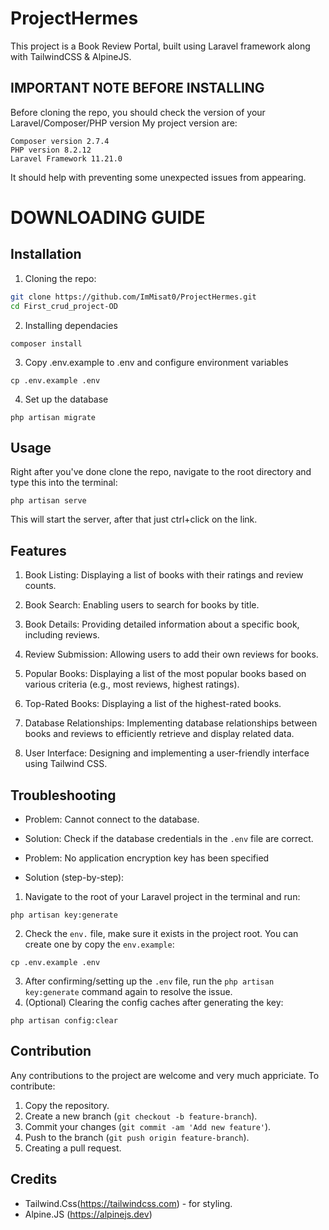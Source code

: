 # ProjectHermes
This project is a Book Review Portal, built using Laravel framework along with TailwindCSS & AlpineJS.

## **IMPORTANT NOTE BEFORE INSTALLING** 
Before cloning the repo, you should check the version of your Laravel/Composer/PHP version
My project version are:
```
Composer version 2.7.4 
PHP version 8.2.12
Laravel Framework 11.21.0
```
It should help with preventing some unexpected issues from appearing. 

# DOWNLOADING GUIDE
## Installation 
1. Cloning the repo:
```bash
git clone https://github.com/ImMisat0/ProjectHermes.git
cd First_crud_project-OD
```
2. Installing dependacies 
```
composer install
```

3. Copy .env.example to .env and configure environment variables
```
cp .env.example .env
```

4. Set up the database
```
php artisan migrate
```

## Usage
Right after you've done clone the repo, navigate to the root directory and type this into the terminal:
```
php artisan serve
``` 
This will start the server, after that just ctrl+click on the link.

## Features
1. Book Listing: Displaying a list of books with their ratings and review counts.

2. Book Search: Enabling users to search for books by title.

3. Book Details: Providing detailed information about a specific book, including reviews.

4. Review Submission: Allowing users to add their own reviews for books.

5. Popular Books: Displaying a list of the most popular books based on various criteria (e.g., most reviews, highest ratings).

6. Top-Rated Books: Displaying a list of the highest-rated books.

7. Database Relationships: Implementing database relationships between books and reviews to efficiently retrieve and display related data.

8. User Interface: Designing and implementing a user-friendly interface using Tailwind CSS.

## Troubleshooting
- Problem: Cannot connect to the database.
+ Solution: Check if the database credentials in the `.env` file are correct.

- Problem: No application encryption key has been specified
+ Solution (step-by-step): 
1. Navigate to the root of your Laravel project in the terminal and run:
```
php artisan key:generate
```
2. Check the `env.` file, make sure it exists in the project root. You can create one by copy the `env.example`:
``` 
cp .env.example .env
```
3. After confirming/setting up the `.env` file, run the `php artisan key:generate` command again to resolve the issue.
4. (Optional) Clearing the config caches after generating the key:
```
php artisan config:clear
```


## Contribution
Any contributions to the project are welcome and very much appriciate. 
To contribute: 
1. Copy the repository.
2. Create a new branch (`git checkout -b feature-branch`).
3. Commit your changes (`git commit -am 'Add new feature'`).
4. Push to the branch (`git push origin feature-branch`).
5. Creating a pull request.

## Credits
- Tailwind.Css(https://tailwindcss.com) - for styling.
- Alpine.JS (https://alpinejs.dev) 
